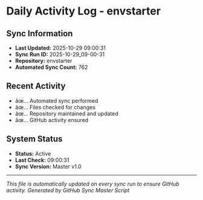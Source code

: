 ﻿# Daily Activity Log - envstarter

## Sync Information
- **Last Updated:** 2025-10-29 09:00:31
- **Sync Run ID:** 2025-10-29_09-00-31
- **Repository:** envstarter
- **Automated Sync Count:** 762

## Recent Activity
- âœ… Automated sync performed
- âœ… Files checked for changes
- âœ… Repository maintained and updated
- âœ… GitHub activity ensured

## System Status
- **Status:** Active
- **Last Check:** 09:00:31
- **Sync Version:** Master v1.0

---
*This file is automatically updated on every sync run to ensure GitHub activity.*
*Generated by GitHub Sync Master Script*
